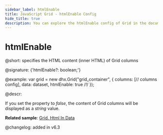 ```yaml
---
sidebar_label: htmlEnable
title: JavaScript Grid - htmlEnable Config 
hide_title: true
description: You can explore the htmlEnable config of Grid in the documentation of the DHTMLX JavaScript UI library. Browse developer guides and API reference, try out code examples and live demos, and download a free 30-day evaluation version of DHTMLX Suite 7.
---
```

 
# htmlEnable

@short: specifies the HTML content (inner HTML) of Grid columns

@signature: {'htmlEnable?: boolean;'}

@example:
var grid = new dhx.Grid("grid_container", {
    columns: [// columns config],
    data: dataset,
    htmlEnable: true /*!*/
});

@descr:

If you set the property to *false*, the content of Grid columns will be displayed as a *string* value.

**Related sample**: [Grid. Html In Data](https://snippet.dhtmlx.com/chitkvkc)

@changelog: added in v6.3

[comment]: # (@related: grid/initialization.md#initialize-grid grid/configuration.md#html-content-of-grid-columns)
